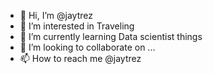 - 👋 Hi, I’m @jaytrez
- 👀 I’m interested in Traveling 
- 🌱 I’m currently learning Data scientist things
- 💞️ I’m looking to collaborate on ...
- 📫 How to reach me @jaytrez

<!---
jaytrez/jaytrez is a ✨ special ✨ repository because its `README.md` (this file) appears on your GitHub profile.
You can click the Preview link to take a look at your changes.
--->
